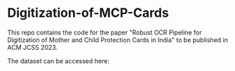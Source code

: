 # Digitization-of-MCP-Cards

This repo contains the code for the paper "Robust OCR Pipeline for Digitization of Mother and Child Protection Cards in India" to be published in ACM JCSS 2023.


The dataset can be accessed here: 
